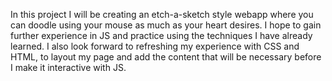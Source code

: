 In this project I will be creating an etch-a-sketch style webapp where you can doodle using your mouse as much as your heart desires. I hope to gain further experience in JS and practice using the techniques I have already learned. I also look forward to refreshing my experience with CSS and HTML, to layout my page and add the content that will be necessary before I make it interactive with JS.
